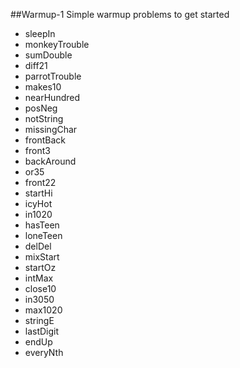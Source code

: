 ##Warmup-1
Simple warmup problems to get started

* sleepIn
* monkeyTrouble
* sumDouble
* diff21
* parrotTrouble
* makes10
* nearHundred
* posNeg
* notString
* missingChar
* frontBack
* front3
* backAround
* or35
* front22
* startHi
* icyHot
* in1020
* hasTeen
* loneTeen
* delDel
* mixStart
* startOz
* intMax
* close10
* in3050
* max1020
* stringE
* lastDigit
* endUp
* everyNth

